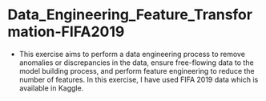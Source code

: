 # Data_Engineering_Feature_Transformation-FIFA2019
- This exercise aims to perform a data engineering process to remove anomalies or discrepancies in the data, ensure free-flowing data to the model building process, and perform feature engineering to reduce the number of features. In this exercise, I have used FIFA 2019 data which is available in Kaggle.
